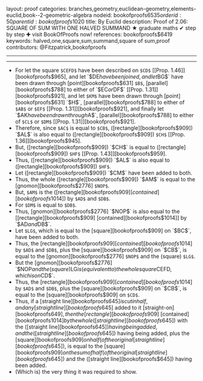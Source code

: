 layout: proof
categories: branches,geometry,euclidean-geometry,elements-euclid,book--2-geometric-algebra
nodeid: bookofproofs$6535
orderid: 50
parentid: bookofproofs$1020
title: By Euclid
description:  Proof of 2.06: SQUARE OF SUM WITH ONE HALVED SUMMAND &#9733; graduate maths &#10004; step by step &#10010; visit BookOfProofs now!
references: bookofproofs$6419
keywords: halved,one,square,sum,summand,square of sum,proof
contributors: @Fitzpatrick,bookofproofs

---


---



* For let the square `$CEFD$` have been described on `$CD$` [[Prop. 1.46]][bookofproofs$965], and let `$DE$` have been joined, and let `$BG$` have been drawn through [point][bookofproofs$631] `$B$`, [parallel][bookofproofs$788] to either of `$EC$` or `$DF$` [[Prop. 1.31]][bookofproofs$921], and let `$KM$` have been drawn through [point][bookofproofs$631] `$H$`, [parallel][bookofproofs$788] to either of `$AB$` or `$EF$` [[Prop. 1.31]][bookofproofs$921], and finally let `$AK$` have been drawn through `$A$`, [parallel][bookofproofs$788] to either of `$CL$` or `$DM$` [[Prop. 1.31]][bookofproofs$921].
* Therefore, since `$AC$` is equal to `$CB$`, ([rectangle][bookofproofs$909]) `$AL$` is also equal to ([rectangle][bookofproofs$909]) `$CH$` [[Prop. 1.36]][bookofproofs$945].
* But, ([rectangle][bookofproofs$909]) `$CH$` is equal to ([rectangle][bookofproofs$909]) `$HF$` [[Prop. 1.43]][bookofproofs$959].
* Thus, ([rectangle][bookofproofs$909]) `$AL$` is also equal to ([rectangle][bookofproofs$909]) `$HF$`.
* Let ([rectangle][bookofproofs$909]) `$CM$` have been added to both.
* Thus, the whole ([rectangle][bookofproofs$909]) `$AM$` is equal to the [gnomon][bookofproofs$2776] `$NOP$`.
* But, `$AM$` is the ([rectangle][bookofproofs$909] [contained][bookofproofs$1014]) by `$AD$` and `$DB$`.
* For `$DM$` is equal to `$DB$`.
* Thus, [gnomon][bookofproofs$2776] `$NOP$` is also equal to the [[rectangle][bookofproofs$909] [contained][bookofproofs$1014]] by `$AD$` and `$DB$`.
* Let `$LG$`, which is equal to the [square][bookofproofs$909] on `$BC$`, have been added to both.
* Thus, the [rectangle][bookofproofs$909] [contained][bookofproofs$1014] by `$AD$` and `$DB$`, plus the [square][bookofproofs$909] on `$CB$`, is equal to the [gnomon][bookofproofs$2776] `$NOP$` and the (square) `$LG$`.
* But the [gnomon][bookofproofs$2776] `$NOP$` and the (square) `$LG$` is (equivalent to) the whole square `$CEFD$`, which is on `$CD$`.
* Thus, the [rectangle][bookofproofs$909] [contained][bookofproofs$1014] by `$AD$` and `$DB$`, plus the [square][bookofproofs$909] on `$CB$`, is equal to the [square][bookofproofs$909] on `$CD$`.
* Thus, if a [straight line][bookofproofs$645] is cut in half, and any [straight line][bookofproofs$645] added to it [straight-on][bookofproofs$649], then the [rectangle][bookofproofs$909] [contained][bookofproofs$1014] by the whole ([straight line][bookofproofs$645]) with the ([straight line][bookofproofs$645]) having being added, and the ([straight line][bookofproofs$645]) having being added, plus the [square][bookofproofs$909] on half (of the original [straight line][bookofproofs$645]), is equal to the [square][bookofproofs$909] on the sum of half (of the original [straight line][bookofproofs$645]) and the ([straight line][bookofproofs$645]) having been added.
* (Which is) the very thing it was required to show.
